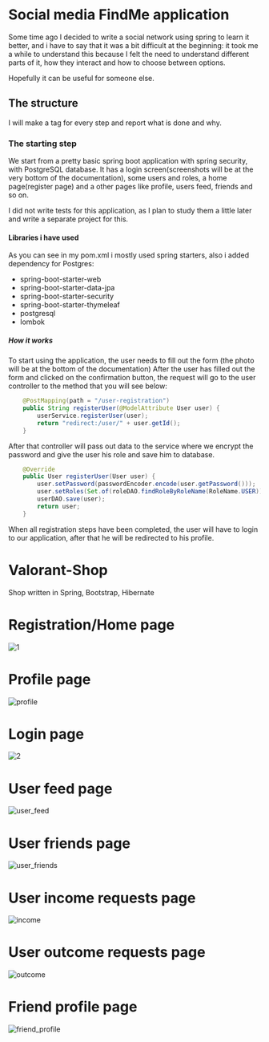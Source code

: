 # Social media FindMe application

Some time ago I decided to write a social network using spring to learn it better,
and i have to say that it was a bit difficult at the beginning: it took me a while
to understand this because I felt the need to understand different parts
of it, how they interact and how to choose between options.

Hopefully it can be useful for someone else.

## The structure

I will make a tag for every step
and report what is done and why.

### The starting step

We start from a pretty basic spring boot application with spring security, with PostgreSQL database.
It has a login screen(screenshots will be at the very bottom of the documentation), some users and roles, a home page(register page) 
and a other pages like profile, users feed, friends and so on.

I did not write tests for this application, 
as I plan to study them a little later and write a separate project for this.

#### Libraries i have used

As you can see in my pom.xml i mostly used spring starters, also i added dependency for Postgres:

- spring-boot-starter-web
- spring-boot-starter-data-jpa
- spring-boot-starter-security
- spring-boot-starter-thymeleaf
- postgresql
- lombok

##### How it works

To start using the application, the user needs to fill out the form (the photo will be at the bottom of the documentation)
After the user has filled out the form and clicked on the confirmation button, 
the request will go to the user controller to the method that you will see below:
```java
    @PostMapping(path = "/user-registration")
    public String registerUser(@ModelAttribute User user) {
        userService.registerUser(user);
        return "redirect:/user/" + user.getId();
    }
```
After that controller will pass out data to the service 
where we encrypt the password and give the user his role and save him to database.
```java
    @Override
    public User registerUser(User user) {
        user.setPassword(passwordEncoder.encode(user.getPassword()));
        user.setRoles(Set.of(roleDAO.findRoleByRoleName(RoleName.USER)));
        userDAO.save(user);
        return user;
    }
```
When all registration steps have been completed, the user will have to login to our application, after that he will be redirected to his profile.



# Valorant-Shop
Shop written in Spring, Bootstrap, Hibernate

# Registration/Home page
![1](https://user-images.githubusercontent.com/44270738/180313611-e5e0cf9d-4bcb-471a-b8f9-2d00b4d96414.png)

# Profile page
![profile](https://user-images.githubusercontent.com/44270738/180313942-ae950bfe-cf7f-421d-87f1-0897d7235311.png)

# Login page
![2](https://user-images.githubusercontent.com/44270738/180313990-2ed812b0-6fbe-4b01-814a-101fae75b74d.png)

# User feed page
![user_feed](https://user-images.githubusercontent.com/44270738/180314055-2bf7f5b2-1736-4a6d-8100-fa19db566253.png)

# User friends page
![user_friends](https://user-images.githubusercontent.com/44270738/180314140-87444cb9-4a19-4be3-a78c-192614f315df.png)

# User income requests page
![income](https://user-images.githubusercontent.com/44270738/180314261-9667cd5a-9dc4-4bd3-b558-b29a062e055b.png)

# User outcome requests page
![outcome](https://user-images.githubusercontent.com/44270738/180314324-0b9caf6f-5a55-41e1-a7e3-da4499c73d50.png)

# Friend profile page
![friend_profile](https://user-images.githubusercontent.com/44270738/180314385-46c06c5e-2485-467c-ac1e-185956e56c66.png)
